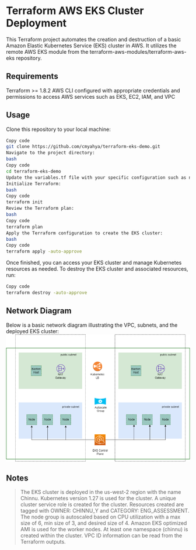 # Terraform AWS EKS Cluster Deployment
This Terraform project automates the creation and destruction of a basic Amazon Elastic Kubernetes Service (EKS) cluster in AWS. It utilizes the remote AWS EKS module from the terraform-aws-modules/terraform-aws-eks repository.

## Requirements
Terraform >= 1.8.2
AWS CLI configured with appropriate credentials and permissions to access AWS services such as EKS, EC2, IAM, and VPC
## Usage
Clone this repository to your local machine:
```bash
Copy code
git clone https://github.com/cmyahya/terraform-eks-demo.git
Navigate to the project directory:
bash
Copy code
cd terraform-eks-demo
Update the variables.tf file with your specific configuration such as namespace, region and kubernetes version.
Initialize Terraform:
bash
Copy code
terraform init
Review the Terraform plan:
bash
Copy code
terraform plan
Apply the Terraform configuration to create the EKS cluster:
bash
Copy code
terraform apply -auto-approve
```
Once finished, you can access your EKS cluster and manage Kubernetes resources as needed.
To destroy the EKS cluster and associated resources, run:
```bash
Copy code
terraform destroy -auto-approve
```
## Network Diagram
Below is a basic network diagram illustrating the VPC, subnets, and the deployed EKS cluster:
![](/images/network_diagram.png)

## Notes
> The EKS cluster is deployed in the us-west-2 region with the name Chinnu.
> Kubernetes version 1.27 is used for the cluster.
> A unique cluster service role is created for the cluster.
> Resources created are tagged with OWNER: CHINNU_Y and CATEGORY: ENG_ASSESSMENT.
> The node group is autoscaled based on CPU utilization with a max size of 6, min size of 3, and desired size of 4.
> Amazon EKS optimized AMI is used for the worker nodes.
> At least one namespace (chinnu) is created within the cluster.
> VPC ID information can be read from the Terraform outputs.